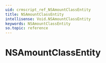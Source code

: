 ```yaml
---
uid: crmscript_ref_NSAmountClassEntity
title: NSAmountClassEntity
intellisense: Void.NSAmountClassEntity
keywords: NSAmountClassEntity
so.topic: reference
---
```


# NSAmountClassEntity
